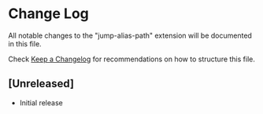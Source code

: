 # Change Log

All notable changes to the "jump-alias-path" extension will be documented in this file.

Check [Keep a Changelog](http://keepachangelog.com/) for recommendations on how to structure this file.

## [Unreleased]

- Initial release